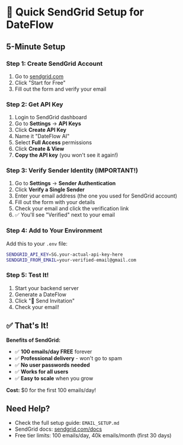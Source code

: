 # 🚀 Quick SendGrid Setup for DateFlow

## 5-Minute Setup

### Step 1: Create SendGrid Account
1. Go to [sendgrid.com](https://sendgrid.com)
2. Click "Start for Free"
3. Fill out the form and verify your email

### Step 2: Get API Key
1. Login to SendGrid dashboard
2. Go to **Settings** → **API Keys**
3. Click **Create API Key**
4. Name it "DateFlow AI"
5. Select **Full Access** permissions
6. Click **Create & View**
7. **Copy the API key** (you won't see it again!)

### Step 3: Verify Sender Identity (IMPORTANT!)
1. Go to **Settings** → **Sender Authentication**
2. Click **Verify a Single Sender**
3. Enter your email address (the one you used for SendGrid account)
4. Fill out the form with your details
5. Check your email and click the verification link
6. ✅ You'll see "Verified" next to your email

### Step 4: Add to Your Environment
Add this to your `.env` file:
```bash
SENDGRID_API_KEY=SG.your-actual-api-key-here
SENDGRID_FROM_EMAIL=your-verified-email@gmail.com
```

### Step 5: Test It!
1. Start your backend server
2. Generate a DateFlow
3. Click "📧 Send Invitation"
4. Check your email!

## ✅ That's It!

**Benefits of SendGrid:**
- ✅ **100 emails/day FREE** forever
- ✅ **Professional delivery** - won't go to spam
- ✅ **No user passwords needed**
- ✅ **Works for all users**
- ✅ **Easy to scale** when you grow

**Cost:** $0 for the first 100 emails/day!

## Need Help?
- Check the full setup guide: `EMAIL_SETUP.md`
- SendGrid docs: [sendgrid.com/docs](https://sendgrid.com/docs)
- Free tier limits: 100 emails/day, 40k emails/month (first 30 days)
